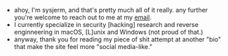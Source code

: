 - ahoy, I'm sysjerm, and that's pretty much all of it really. any further you're welcome to reach out to me at my <a href="mailto:sysjerm@gmail.com">email</a>.
- I currently specialize in security [hacking] research and reverse enginneering in macOS, [L]unix and Windows (not proud of that.)
- anyway, thank you for reading my piece of shit attempt at another "bio" that make the site feel more "social media-like."

<!---
sysjerm/sysjerm is a ✨ special ✨ repository because its `README.md` (this file) appears on your GitHub profile.
You can click the Preview link to take a look at your changes.
--->
